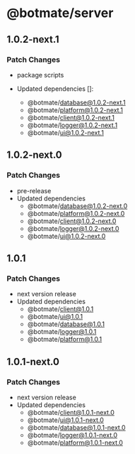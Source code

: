 # @botmate/server

## 1.0.2-next.1

### Patch Changes

- package scripts

- Updated dependencies []:
  - @botmate/database@1.0.2-next.1
  - @botmate/platform@1.0.2-next.1
  - @botmate/client@1.0.2-next.1
  - @botmate/logger@1.0.2-next.1
  - @botmate/ui@1.0.2-next.1

## 1.0.2-next.0

### Patch Changes

- pre-release
- Updated dependencies
  - @botmate/database@1.0.2-next.0
  - @botmate/platform@1.0.2-next.0
  - @botmate/client@1.0.2-next.0
  - @botmate/logger@1.0.2-next.0
  - @botmate/ui@1.0.2-next.0

## 1.0.1

### Patch Changes

- next version release
- Updated dependencies
  - @botmate/client@1.0.1
  - @botmate/ui@1.0.1
  - @botmate/database@1.0.1
  - @botmate/logger@1.0.1
  - @botmate/platform@1.0.1

## 1.0.1-next.0

### Patch Changes

- next version release
- Updated dependencies
  - @botmate/client@1.0.1-next.0
  - @botmate/ui@1.0.1-next.0
  - @botmate/database@1.0.1-next.0
  - @botmate/logger@1.0.1-next.0
  - @botmate/platform@1.0.1-next.0
